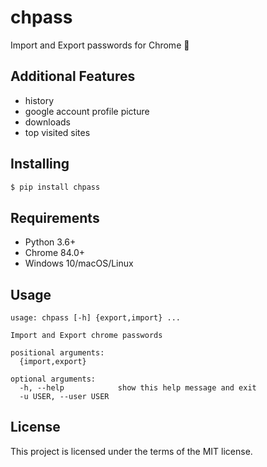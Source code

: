 # chpass
Import and Export passwords for Chrome 🔑

## Additional Features
- history
- google account profile picture
- downloads
- top visited sites

## Installing
```bash
$ pip install chpass
```

## Requirements
- Python 3.6+
- Chrome 84.0+
- Windows 10/macOS/Linux

## Usage
```
usage: chpass [-h] {export,import} ...

Import and Export chrome passwords

positional arguments:
  {import,export}

optional arguments:
  -h, --help            show this help message and exit
  -u USER, --user USER
```

## License
This project is licensed under the terms of the MIT license.
